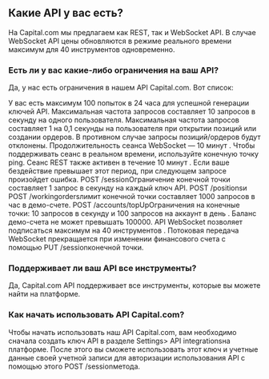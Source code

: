 ## Какие API у вас есть?
На Capital.com мы предлагаем как REST, так и WebSocket API. В случае WebSocket API цены обновляются в режиме реального времени максимум для 40 инструментов одновременно.

### Есть ли у вас какие-либо ограничения на ваш API?
Да, у нас есть ограничения в нашем API Capital.com. Вот список:

У вас есть максимум 100 попыток в 24 часа для успешной генерации ключей API.
Максимальная частота запросов составляет 10 запросов в секунду на одного пользователя.
Максимальная частота запросов составляет 1 на 0,1 секунды на пользователя при открытии позиций или создании ордеров. В противном случае запросы позиций/ордеров будут отклонены.
Продолжительность сеанса WebSocket — 10 минут . Чтобы поддерживать сеанс в реальном времени, используйте конечную точку ping.
Сеанс REST также активен в течение 10 минут . Если ваше бездействие превышает этот период, при следующем запросе произойдет ошибка.
POST /sessionОграничение конечной точки составляет 1 запрос в секунду на каждый ключ API.
POST /positionsи POST /workingordersлимит конечной точки составляет 1000 запросов в час в демо-счете.
POST /accounts/topUpОграничения на конечные точки: 10 запросов в секунду и 100 запросов на аккаунт в день .
Баланс демо-счета не может превышать 100000.
API WebSocket позволяет подписаться максимум на 40 инструментов .
Потоковая передача WebSocket прекращается при изменении финансового счета с помощью PUT​ /sessionконечной точки.

### Поддерживает ли ваш API все инструменты?
Да, Capital.com API поддерживает все инструменты, которые вы можете найти на платформе.

### Как начать использовать API Capital.com?
Чтобы начать использовать наш API Capital.com, вам необходимо сначала создать ключ API в разделе Settings> API integrationsна платформе. После этого вы сможете использовать этот ключ и учетные данные своей учетной записи для авторизации использования API с помощью этого POST /sessionметода.
